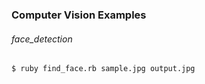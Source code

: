 ### Computer Vision Examples

###### face_detection

```bash
$ ruby find_face.rb sample.jpg output.jpg
```
